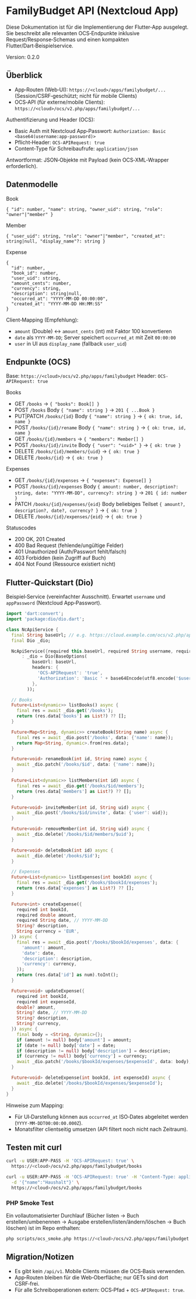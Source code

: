 # FamilyBudget API (Nextcloud App)

Diese Dokumentation ist für die Implementierung der Flutter‑App ausgelegt. Sie beschreibt alle relevanten OCS‑Endpunkte inklusive Request/Response‑Schemas und einen kompakten Flutter/Dart‑Beispielservice.

Version: 0.2.0

## Überblick

- App‑Routen (Web‑UI): `https://<cloud>/apps/familybudget/...` (Session/CSRF‑geschützt; nicht für mobile Clients)
- OCS‑API (für externe/mobile Clients): `https://<cloud>/ocs/v2.php/apps/familybudget/...`

Authentifizierung und Header (OCS):
- Basic Auth mit Nextcloud App‑Passwort: `Authorization: Basic <base64(username:app-password)>`
- Pflicht‑Header: `OCS-APIRequest: true`
- Content‑Type für Schreibaufrufe: `application/json`

Antwortformat: JSON‑Objekte mit Payload (kein OCS‑XML‑Wrapper erforderlich).

## Datenmodelle

Book
```
{ "id": number, "name": string, "owner_uid": string, "role": "owner"|"member" }
```

Member
```
{ "user_uid": string, "role": "owner"|"member", "created_at": string|null, "display_name"?: string }
```

Expense
```
{
  "id": number,
  "book_id": number,
  "user_uid": string,
  "amount_cents": number,
  "currency": string,
  "description": string|null,
  "occurred_at": "YYYY-MM-DD 00:00:00",
  "created_at": "YYYY-MM-DD HH:MM:SS"
}
```

Client‑Mapping (Empfehlung):
- `amount` (Double) ↔ `amount_cents` (int) mit Faktor 100 konvertieren
- `date` als `YYYY-MM-DD`; Server speichert `occurred_at` mit Zeit `00:00:00`
- `user` in UI aus `display_name` (fallback `user_uid`)

## Endpunkte (OCS)

Base: `https://<cloud>/ocs/v2.php/apps/familybudget`
Header: `OCS-APIRequest: true`

Books
- GET `/books` → `{ "books": Book[] }`
- POST `/books` Body `{ "name": string }` → `201 { ...Book }`
- PUT|PATCH `/books/{id}` Body `{ "name": string }` → `{ ok: true, id, name }`
- POST `/books/{id}/rename` Body `{ "name": string }` → `{ ok: true, id, name }`
- GET `/books/{id}/members` → `{ "members": Member[] }`
- POST `/books/{id}/invite` Body `{ "user": "<uid>" }` → `{ ok: true }`
- DELETE `/books/{id}/members/{uid}` → `{ ok: true }`
- DELETE `/books/{id}` → `{ ok: true }`

Expenses
- GET `/books/{id}/expenses` → `{ "expenses": Expense[] }`
- POST `/books/{id}/expenses` Body `{ amount: number, description?: string, date: "YYYY-MM-DD", currency?: string }` → `201 { id: number }`
- PATCH `/books/{id}/expenses/{eid}` Body beliebiges Teilset `{ amount?, description?, date?, currency? }` → `{ ok: true }`
- DELETE `/books/{id}/expenses/{eid}` → `{ ok: true }`

Statuscodes
- 200 OK, 201 Created
- 400 Bad Request (fehlende/ungültige Felder)
- 401 Unauthorized (Auth/Passwort fehlt/falsch)
- 403 Forbidden (kein Zugriff auf Buch)
- 404 Not Found (Ressource existiert nicht)

## Flutter‑Quickstart (Dio)

Beispiel‑Service (vereinfachter Ausschnitt). Erwartet `username` und `appPassword` (Nextcloud App‑Passwort).

```dart
import 'dart:convert';
import 'package:dio/dio.dart';

class NcApiService {
  final String baseUrl; // e.g. https://cloud.example.com/ocs/v2.php/apps/familybudget
  final Dio _dio;

  NcApiService({required this.baseUrl, required String username, required String appPassword})
      : _dio = Dio(BaseOptions(
          baseUrl: baseUrl,
          headers: {
            'OCS-APIRequest': 'true',
            'Authorization': 'Basic ' + base64Encode(utf8.encode('$username:$appPassword')),
          },
        ));

  // Books
  Future<List<dynamic>> listBooks() async {
    final res = await _dio.get('/books');
    return (res.data['books'] as List?) ?? [];
  }

  Future<Map<String, dynamic>> createBook(String name) async {
    final res = await _dio.post('/books', data: {'name': name});
    return Map<String, dynamic>.from(res.data);
  }

  Future<void> renameBook(int id, String name) async {
    await _dio.patch('/books/$id', data: {'name': name});
  }

  Future<List<dynamic>> listMembers(int id) async {
    final res = await _dio.get('/books/$id/members');
    return (res.data['members'] as List?) ?? [];
  }

  Future<void> inviteMember(int id, String uid) async {
    await _dio.post('/books/$id/invite', data: {'user': uid});
  }

  Future<void> removeMember(int id, String uid) async {
    await _dio.delete('/books/$id/members/$uid');
  }

  Future<void> deleteBook(int id) async {
    await _dio.delete('/books/$id');
  }

  // Expenses
  Future<List<dynamic>> listExpenses(int bookId) async {
    final res = await _dio.get('/books/$bookId/expenses');
    return (res.data['expenses'] as List?) ?? [];
  }

  Future<int> createExpense({
    required int bookId,
    required double amount,
    required String date, // YYYY-MM-DD
    String? description,
    String currency = 'EUR',
  }) async {
    final res = await _dio.post('/books/$bookId/expenses', data: {
      'amount': amount,
      'date': date,
      'description': description,
      'currency': currency,
    });
    return (res.data['id'] as num).toInt();
  }

  Future<void> updateExpense({
    required int bookId,
    required int expenseId,
    double? amount,
    String? date, // YYYY-MM-DD
    String? description,
    String? currency,
  }) async {
    final body = <String, dynamic>{};
    if (amount != null) body['amount'] = amount;
    if (date != null) body['date'] = date;
    if (description != null) body['description'] = description;
    if (currency != null) body['currency'] = currency;
    await _dio.patch('/books/$bookId/expenses/$expenseId', data: body);
  }

  Future<void> deleteExpense(int bookId, int expenseId) async {
    await _dio.delete('/books/$bookId/expenses/$expenseId');
  }
}
```

Hinweise zum Mapping:
- Für UI‑Darstellung können aus `occurred_at` ISO‑Dates abgeleitet werden (`YYYY-MM-DDT00:00:00.000Z`).
- Monatsfilter clientseitig umsetzen (API filtert noch nicht nach Zeitraum).

## Testen mit curl

```bash
curl -u USER:APP-PASS -H 'OCS-APIRequest: true' \
  https://<cloud>/ocs/v2.php/apps/familybudget/books

curl -u USER:APP-PASS -H 'OCS-APIRequest: true' -H 'Content-Type: application/json' \
  -d '{"name":"Haushalt"}' \
  https://<cloud>/ocs/v2.php/apps/familybudget/books
```

### PHP Smoke Test

Ein vollautomatisierter Durchlauf (Bücher listen → Buch erstellen/umbenennen → Ausgabe erstellen/listen/ändern/löschen → Buch löschen) ist im Repo enthalten:

```bash
php scripts/ocs_smoke.php https://<cloud>/ocs/v2.php/apps/familybudget USER APP-PASS
```

## Migration/Notizen

- Es gibt kein `/api/v1`. Mobile Clients müssen die OCS‑Basis verwenden.
- App‑Routen bleiben für die Web‑Oberfläche; nur GETs sind dort CSRF‑frei.
- Für alle Schreiboperationen extern: OCS‑Pfad + `OCS-APIRequest: true`.
